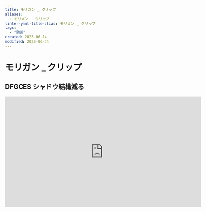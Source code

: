 ```yaml
---
title: モリガン _ クリップ
aliases:
  - モリガン _ クリップ
linter-yaml-title-alias: モリガン _ クリップ
tags:
  - "動画"
created: 2025-06-14
modified: 2025-06-14
---
```


# モリガン _ クリップ

## DFGCES シャドウ結構減る

<iframe width="640" height="360" src="https://www.youtube.com/embed/8M6V_sNVae4?si=miYAC-MVK0Z8wJ0s&amp;clip=UgkxbjKwBhGsgfS-ufs-NWt9Hxy6x0yIbXhc&amp;clipt=ENnE3gMY4eveAw" title="YouTube video player" frameborder="0" allow="accelerometer; autoplay; clipboard-write; encrypted-media; gyroscope; picture-in-picture; web-share" referrerpolicy="strict-origin-when-cross-origin" allowfullscreen></iframe>
